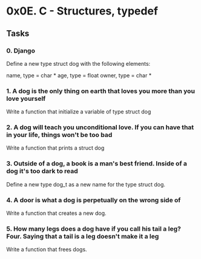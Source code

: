 # 0x0E. C - Structures, typedef
## Tasks
### 0. Django
Define a new type struct dog with the following elements:

name, type = char *
age, type = float
owner, type = char *
### 1. A dog is the only thing on earth that loves you more than you love yourself
Write a function that initialize a variable of type struct dog
### 2. A dog will teach you unconditional love. If you can have that in your life, things won't be too bad 
Write a function that prints a struct dog
### 3. Outside of a dog, a book is a man's best friend. Inside of a dog it's too dark to read 
Define a new type dog_t as a new name for the type struct dog.
### 4. A door is what a dog is perpetually on the wrong side of
Write a function that creates a new dog.
### 5. How many legs does a dog have if you call his tail a leg? Four. Saying that a tail is a leg doesn't make it a leg 
Write a function that frees dogs.
